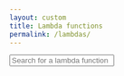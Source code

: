 ```yaml
---
layout: custom
title: Lambda functions
permalink: /lambdas/
---
```

<script src="/scripts/lambda.js"></script>
<script>
  document.addEventListener('DOMContentLoaded', (evt) => {
    let bigLambdaArr = [];
    Object.keys(bigLambdaObj).forEach((key) => {
      bigLambdaArr.push(bigLambdaObj[key]);
    });

    const lambdaContainer = document.querySelector('#lambda-container');    
    const lambdaFilter = document.querySelector('#lambda-filter');
    let filterCards = [];
    let noShowCards = [];
    let searchValue = "";

    bigLambdaArr.forEach((card) => {
      card.prev = null;
      card.next = null;
      lambdaContainer.innerHTML += `
        <div class="lambda-div" id="lambda-${card.id}" style="display:block;">
        </div>
      `;
    });

    const lambdaDivs = document.querySelectorAll('.lambda-div');
    populateCards(lambdaDivs);

    document.addEventListener('input', (e) => {
      if (e.target.id === 'lambda-filter') {
        searchValue = lambdaFilter.value;
      }

      filterLambdas();
      if (filterCards.length) populateLambdaContainer();
    });

    const filterLambdas = () => {
      filterCards = [];
      noShowCards = [];
      bigLambdaArr.forEach((card) => {
        if (card.title.toUpperCase().includes(searchValue.toUpperCase())) {
          filterCards.push(card);
        } else {
          noShowCards.push(card);
        }
      });
    };

    const populateLambdaContainer = () => {
      for (let i = 0; i < noShowCards.length; i++) {
        document.querySelector(`#lambda-${noShowCards[i].id}`).style.display = "none";
      }
      for (let i = 0; i < filterCards.length; i++) {
        document.querySelector(`#lambda-${filterCards[i].id}`).style.display = "block";
      }
    };
  });
</script>

<input id="lambda-filter" placeholder="Search for a lambda function">

<div id="lambda-container">
</div>
